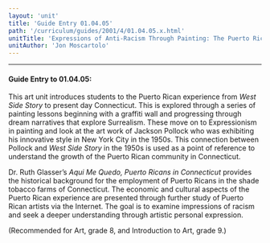 ```yaml
---
layout: 'unit'
title: 'Guide Entry 01.04.05'
path: '/curriculum/guides/2001/4/01.04.05.x.html'
unitTitle: 'Expressions of Anti-Racism Through Painting: The Puerto Rican Community From West Side Story to Connecticut'
unitAuthor: 'Jon Moscartolo'
---
```


<body>
<hr/>
 <h4>
  Guide Entry to 01.04.05:
 </h4>
 <p>
  This art unit introduces students to the Puerto Rican experience from
  <i>
   West Side Story
  </i>
  to present day Connecticut. This is explored through a series of painting lessons beginning with a graffiti wall and progressing through dream narratives that explore Surrealism. These move on to Expressionism in painting and look at the art work of Jackson Pollock who was exhibiting his innovative style in New York City in the 1950s. This connection between Pollock and
  <i>
   West Side Story
  </i>
  in the 1950s is used as a point of reference to understand the growth of the Puerto Rican community in Connecticut.
 </p>
<p>
  Dr. Ruth Glasser’s
  <i>
   Aqui Me Quedo, Puerto Ricans in Connecticut
  </i>
  provides the historical background for the employment of Puerto Ricans in the shade tobacco farms of Connecticut. The economic and cultural aspects of the Puerto Rican experience are presented through further study of Puerto Rican artists via the Internet. The goal is to examine impressions of racism and seek a deeper understanding through artistic personal expression.
 </p>
<p>
  (Recommended for Art, grade 8, and Introduction to Art, grade 9.)
 </p>

</body>
